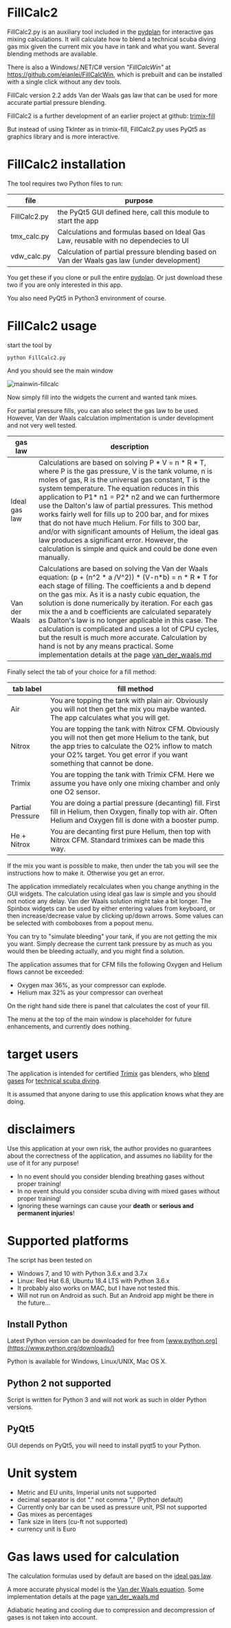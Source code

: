 # FillCalc2
FillCalc2.py is an auxiliary tool included in the [pydplan](https://github.com/eianlei/pydplan) for interactive gas mixing calculations.
It will calculate how to blend a technical scuba diving gas mix given the current mix you have in tank and what you want. Several blending methods are available.

There is also a Windows/.NET/C# version _"FillCalcWin"_ at https://github.com/eianlei/FillCalcWin, which is prebuilt and can be installed with a single click without any dev tools.

FillCalc version 2.2 adds Van der Waals gas law that can be used for more accurate partial pressure blending.   

FillCalc2 is a further development of an earlier project at github:
[trimix-fill](https://github.com/eianlei/trimix-fill)

But instead of using TkInter as in trimix-fill, FillCalc2.py uses PyQt5 as graphics library and is more interactive.

# FillCalc2 installation
The tool requires two Python files to run:

file | purpose
------------ | -------------
FillCalc2.py | the PyQt5 GUI defined here, call this module to start the app
tmx_calc.py | Calculations and formulas based on Ideal Gas Law, reusable with no dependecies to UI
vdw_calc.py | Calculation of partial pressure blending based on Van der Waals gas law (under development)

You get these if you clone or pull the entire [pydplan](https://github.com/eianlei/pydplan). Or just download these two if you are only interested in this app.

You also need PyQt5 in Python3 environment of course.

# FillCalc2 usage
start the tool by

    python FillCalc2.py
And you should see the main window

![mainwin-fillcalc](fillcalc2.1.jpg)


Now simply fill into the widgets the  current and wanted tank mixes.

For partial pressure fills, you can also select the gas law to be used. However, Van der Waals calculation implmentation is under development and not very well tested.

gas law | description
------------ | -------------
Ideal gas law | Calculations are based on solving P * V = n * R * T, where P is the gas pressure, V is the tank volume, n is moles of gas, R is the universal gas constant, T is the system temperature. The equation reduces in this application to P1* n1 = P2* n2 and we can furthermore use the Dalton's law of partial pressures. This method works fairly well for fills up to 200 bar, and for mixes that do not have much Helium. For fills to 300 bar, and/or with significant amounts of Helium, the ideal gas law produces a significant error. However, the calculation is simple and quick and could be done even manually.
Van der Waals | Calculations are based on solving the Van der Waals equation: (p + (n^2 * a /V^2)) * (V-n*b) = n * R * T for each stage of filling. The coefficients a and b depend on the gas mix. As it is a nasty cubic equation, the solution is done numerically by iteration. For each gas mix the a and b coefficients are calculated separately as Dalton's law is no longer applicable in this case. The calculation is complicated and uses a lot of CPU cycles, but the result is much more accurate. Calculation by hand is not by any means practical. Some implementation details at the page [van_der_waals.md](van_der_waals.md)

Finally select the tab of your choice for a fill method:

tab label | fill method
------------ | -------------
Air | You are topping the tank with plain air. Obviously you will not then get the mix you maybe wanted. The app calculates what you will get.
Nitrox |  You are topping the tank with Nitrox CFM. Obviously you will not then get more Helium to the tank, but the app tries to calculate the O2% inflow to match your O2% target. You get error if you want something that cannot be done.
Trimix | You are topping the tank with Trimix CFM. Here we assume you have only one mixing chamber and only one O2 sensor.
Partial Pressure | You are doing a partial pressure (decanting) fill. First fill in Helium, then Oxygen, finally top with air. Often Helium and Oxygen fill is done with a booster pump.
He + Nitrox | You are decanting first pure Helium, then top with Nitrox CFM. Standard trimixes can be made this way.

If the mix you want is possible to make, then under the tab you will see the instructions how to make it. Otherwise you get an error.

The application immediately recalculates when you change anything in the GUI widgets. The calculation using ideal gas law is simple and you should not notice any delay. Van der Waals solution might take a bit longer. The Spinbox widgets can be used by either entering values from keyboard, or then increase/decrease value by clicking up/down arrows. Some values can be selected with comboboxes from a popout menu.

You can try to "simulate bleeding" your tank, if you are not getting the mix you want. Simply decrease the current tank pressure by as much as you would then be bleeding actually, and you might find a solution.

The application assumes that for CFM fills the following Oxygen and Helium flows cannot be exceeded:
- Oxygen max 36%, as your compressor can explode.
- Helium max 32% as your compressor can overheat

On the right hand side there is panel that calculates the cost of your fill.

The menu at the top of the main window is placeholder for future enhancements, and currently does nothing.

# target users
The application is intended for certified [Trimix](https://en.wikipedia.org/wiki/Trimix_(breathing_gas)) gas blenders, who [blend gases](https://en.wikipedia.org/wiki/Gas_blending_for_scuba_diving) for [technical scuba diving](https://en.wikipedia.org/wiki/Technical_diving).

It is assumed that anyone daring to use this application knows what they are doing.

# disclaimers
Use this application at your own risk, the author provides no guarantees about the correctness of the application, and assumes no liability for the use of it for any purpose!

* In no event should you consider blending breathing gases without proper training!
* In no event should you consider scuba diving with mixed gases without proper training!
* Ignoring these warnings can cause your **death** or **serious and permanent injuries**!

# Supported platforms
The script has been tested on
* Windows 7, and 10 with Python 3.6.x and 3.7.x
* Linux: Red Hat 6.8, Ubuntu 18.4 LTS  with Python 3.6.x
* It probably also works on MAC, but I have not tested this.
* Will not run on Android as such. But an Android app might be there in the future...

## Install Python
Latest Python version can be downloaded for free from [www.python.org](https://www.python.org/downloads/)

Python is available for Windows, Linux/UNIX, Mac OS X.

## Python 2 not supported
Script is written for Python 3 and will not work as such in older Python versions.

## PyQt5
GUI depends on PyQt5, you will need to install pyqt5 to your Python.

# Unit system
* Metric and EU units, Imperial units not supported
* decimal separator is dot "." not comma "," (Python default)
* Currently only bar can be used as pressure unit, PSI not supported
* Gas mixes as percentages
* Tank size in liters (cu-ft not supported)
* currency unit is Euro

# Gas laws used for calculation
The calculation formulas used by default are based on the [ideal gas law](https://en.wikipedia.org/wiki/Ideal_gas_law).

A more accurate physical model is the [Van der Waals equation](https://en.wikipedia.org/wiki/Van_der_Waals_equation). Some implementation details at the page [van_der_waals.md](van_der_waals.md)

Adiabatic heating and cooling due to compression and decompression of gases is not taken into account.
